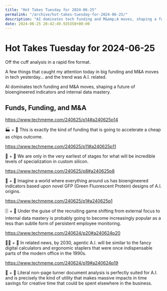 ```yaml
---
title: "Hot Takes Tuesday for 2024-06-25"
permalink: "/archive/hot-takes-tuesday-for-2024-06-25/"
description: "AI dominates tech funding and M&amp;A moves, shaping a future of bioengineered indicators and internal data mastery."
date: 2024-06-25 20:42:49.935358+00:00
---
```


<!-- buttondown-editor-mode: plaintext --><h1>Hot Takes Tuesday for 2024-06-25</h1><p>Off the cuff analysis in a rapid fire format.</p><p>A few things that caught my attention today in big funding and M&amp;A moves in tech yesterday… and the trend was A.I. related.</p><p>AI dominates tech funding and M&amp;A moves, shaping a future of bioengineered indicators and internal data mastery.</p><h2>Funds, Funding, and M&amp;A</h2><p><a target="_blank" rel="noopener noreferrer nofollow" href="https://www.techmeme.com/240625/p14#a240625p14">https://www.techmeme.com/240625/p14#a240625p14</a></p><p>🏭 + 🤖 This is exactly the kind of funding that is going to accelerate a cheap as chips outcome.</p><p><a target="_blank" rel="noopener noreferrer nofollow" href="https://www.techmeme.com/240625/p11#a240625p11">https://www.techmeme.com/240625/p11#a240625p11</a></p><p>🍪 + 🤖 We are only in the very earliest of stages for what will be incredible levels of specialization in custom silicon.</p><p><a target="_blank" rel="noopener noreferrer nofollow" href="https://www.techmeme.com/240625/p8#a240625p8">https://www.techmeme.com/240625/p8#a240625p8</a></p><p>🧬 + 🤖 Imagine a world where everything around us has bioengineered indicators based upon novel GFP (Green Fluorescent Protein) designs of A.I. origins.</p><p><a target="_blank" rel="noopener noreferrer nofollow" href="https://www.techmeme.com/240625/p1#a240625p1">https://www.techmeme.com/240625/p1#a240625p1</a></p><p>🗄️ + 🤖 Under the guise of the recruiting game shifting from external focus to internal data mastery is probably going to become increasingly popular as a less than subtle form of persistent employee monitoring.</p><p><a target="_blank" rel="noopener noreferrer nofollow" href="https://www.techmeme.com/240624/p20#a240624p20">https://www.techmeme.com/240624/p20#a240624p20</a></p><p>🧑‍💼 + 🤖 In related news, by 2030, agentic A.I. will be similar to the fancy digital calculators and ergonomic staplers that were once indispensable parts of the modern office in the 1990s.</p><p><a target="_blank" rel="noopener noreferrer nofollow" href="https://www.techmeme.com/240624/p19#a240624p19">https://www.techmeme.com/240624/p19#a240624p19</a></p><p>💸 + 🤖 Literal non-page turner document analysis is perfectly suited for A.I. and is precisely the kind of utility that makes massive impacts in time savings for creative time that could be spent elsewhere in the business.</p><ol class="footnotes"></ol>